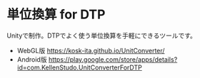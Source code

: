# 単位換算 for DTP

Unityで制作。DTPでよく使う単位換算を手軽にできるツールです。

- WebGL版
  https://kosk-ita.github.io/UnitConverter/
- Android版
  https://play.google.com/store/apps/details?id=com.KellenStudo.UnitConverterForDTP